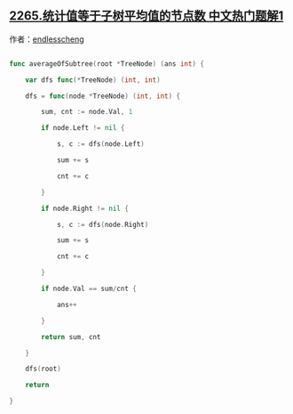 ## [2265.统计值等于子树平均值的节点数 中文热门题解1](https://leetcode.cn/problems/count-nodes-equal-to-average-of-subtree/solutions/100000/tong-ji-zi-shu-de-jie-dian-he-ji-jie-dia-va8t)

作者：[endlesscheng](https://leetcode.cn/u/endlesscheng)
```go
func averageOfSubtree(root *TreeNode) (ans int) {
	var dfs func(*TreeNode) (int, int)
	dfs = func(node *TreeNode) (int, int) {
		sum, cnt := node.Val, 1
		if node.Left != nil {
			s, c := dfs(node.Left)
			sum += s
			cnt += c
		}
		if node.Right != nil {
			s, c := dfs(node.Right)
			sum += s
			cnt += c
		}
		if node.Val == sum/cnt {
			ans++
		}
		return sum, cnt
	}
	dfs(root)
	return
}
```